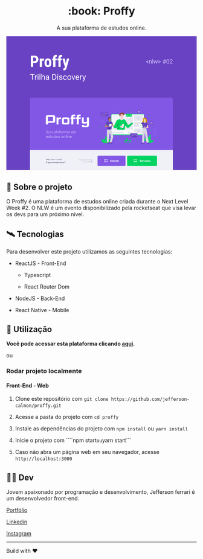<div align="center">
    <h1>:book: Proffy</h1>
    <p>A sua plataforma de estudos online.</p>
    <img src="./images-readme/capa.png">
</div>


## :scroll: Sobre o projeto

O Proffy é uma plataforma de estudos online criada durante o Next Level Week #2. O NLW é um evento disponibilizado pela rocketseat que visa levar os devs para um próximo nível.


## :artificial_satellite: Tecnologias

Para desenvolver este projeto utilizamos as seguintes tecnologias:

- ReactJS - Front-End
    - Typescript

    - React Router Dom

- NodeJS - Back-End

- React Native - Mobile


## :rocket: Utilização

**Você pode acessar esta plataforma clicando [aqui](https://proffy-app.netlify.app/).**

ou

### Rodar projeto localmente

#### Front-End - Web

1. Clone este repositório com ```git clone https://github.com/jefferson-calmon/proffy.git```

1. Acesse a pasta do projeto com ```cd proffy```

1. Instale as dependências do projeto com ```npm install``` ou ```yarn install```

1. Inicie o projeto com ````npm start``` ou ```yarn start```

5. Caso não abra um página web em seu navegador, acesse ```http://localhost:3000```


## :technologist: Dev

Jovem apaixonado por programação e desenvolvimento, Jefferson ferrari é um desenvolvedor front-end.


[Portfólio](https://jefferson-calmon.github.io)

[Linkedin](https://www.linkedin.com/in/jefferson-f-b24248191/)

[Instagram](https://instagram.com/jeffz1_)

---

Build with :heart: